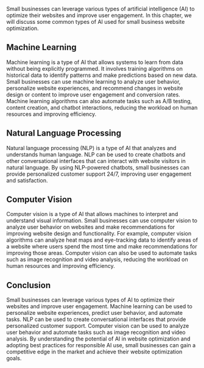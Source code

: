 

Small businesses can leverage various types of artificial intelligence (AI) to optimize their websites and improve user engagement. In this chapter, we will discuss some common types of AI used for small business website optimization.

Machine Learning
----------------

Machine learning is a type of AI that allows systems to learn from data without being explicitly programmed. It involves training algorithms on historical data to identify patterns and make predictions based on new data. Small businesses can use machine learning to analyze user behavior, personalize website experiences, and recommend changes in website design or content to improve user engagement and conversion rates. Machine learning algorithms can also automate tasks such as A/B testing, content creation, and chatbot interactions, reducing the workload on human resources and improving efficiency.

Natural Language Processing
---------------------------

Natural language processing (NLP) is a type of AI that analyzes and understands human language. NLP can be used to create chatbots and other conversational interfaces that can interact with website visitors in natural language. By using NLP-powered chatbots, small businesses can provide personalized customer support 24/7, improving user engagement and satisfaction.

Computer Vision
---------------

Computer vision is a type of AI that allows machines to interpret and understand visual information. Small businesses can use computer vision to analyze user behavior on websites and make recommendations for improving website design and functionality. For example, computer vision algorithms can analyze heat maps and eye-tracking data to identify areas of a website where users spend the most time and make recommendations for improving those areas. Computer vision can also be used to automate tasks such as image recognition and video analysis, reducing the workload on human resources and improving efficiency.

Conclusion
----------

Small businesses can leverage various types of AI to optimize their websites and improve user engagement. Machine learning can be used to personalize website experiences, predict user behavior, and automate tasks. NLP can be used to create conversational interfaces that provide personalized customer support. Computer vision can be used to analyze user behavior and automate tasks such as image recognition and video analysis. By understanding the potential of AI in website optimization and adopting best practices for responsible AI use, small businesses can gain a competitive edge in the market and achieve their website optimization goals.

